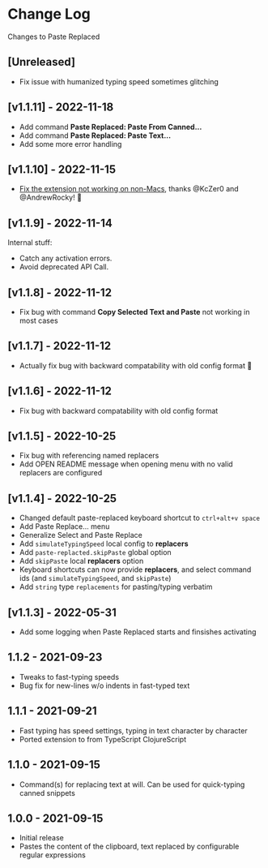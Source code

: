 # Change Log

Changes to Paste Replaced

## [Unreleased]

- Fix issue with humanized typing speed sometimes glitching

## [v1.1.11] - 2022-11-18

- Add command **Paste Replaced: Paste From Canned...**
- Add command **Paste Replaced: Paste Text...**
- Add some more error handling

## [v1.1.10] - 2022-11-15

- [Fix the extension not working on non-Macs](https://github.com/PEZ/paste-replaced/issues/4), thanks @KcZer0 and @AndrewRocky! 🙏

## [v1.1.9] - 2022-11-14

Internal stuff:

- Catch any activation errors.
- Avoid deprecated API Call.

## [v1.1.8] - 2022-11-12

- Fix bug with command **Copy Selected Text and Paste** not working in most cases

## [v1.1.7] - 2022-11-12

- Actually fix bug with backward compatability with old config format 🤦

## [v1.1.6] - 2022-11-12

- Fix bug with backward compatability with old config format

## [v1.1.5] - 2022-10-25

- Fix bug with referencing named replacers
- Add OPEN README message when opening menu with no valid replacers are configured

## [v1.1.4] - 2022-10-25

- Changed default paste-replaced keyboard shortcut to `ctrl+alt+v space`
- Add Paste Replace... menu
- Generalize Select and Paste Replace
- Add `simulateTypingSpeed` local config to **replacers**
- Add `paste-replacted.skipPaste` global option
- Add `skipPaste` local **replacers** option
- Keyboard shortcuts can now provide **replacers**, and select command ids (and `simulateTypingSpeed`, and `skipPaste`)
- Add `string` type `replacements` for pasting/typing verbatim

## [v1.1.3] - 2022-05-31

- Add some logging when Paste Replaced starts and finsishes activating

## 1.1.2 - 2021-09-23

- Tweaks to fast-typing speeds
- Bug fix for new-lines w/o indents in fast-typed text

## 1.1.1 - 2021-09-21

- Fast typing has speed settings, typing in text character by character
- Ported extension to from TypeScript ClojureScript

## 1.1.0 - 2021-09-15

- Command(s) for replacing text at will. Can be used for quick-typing canned snippets

## 1.0.0 - 2021-09-15

- Initial release
- Pastes the content of the clipboard, text replaced by configurable regular expressions